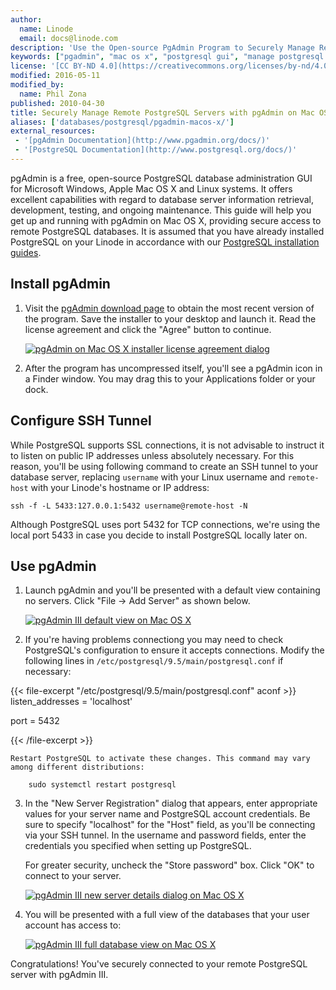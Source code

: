```yaml
---
author:
  name: Linode
  email: docs@linode.com
description: 'Use the Open-source PgAdmin Program to Securely Manage Remote PostgreSQL Databases from a Mac OS X Workstation.'
keywords: ["pgadmin", "mac os x", "postgresql gui", "manage postgresql databases", "ssh tunnel"]
license: '[CC BY-ND 4.0](https://creativecommons.org/licenses/by-nd/4.0)'
modified: 2016-05-11
modified_by:
  name: Phil Zona
published: 2010-04-30
title: Securely Manage Remote PostgreSQL Servers with pgAdmin on Mac OS X
aliases: ['databases/postgresql/pgadmin-macos-x/']
external_resources:
 - '[pgAdmin Documentation](http://www.pgadmin.org/docs/)'
 - '[PostgreSQL Documentation](http://www.postgresql.org/docs/)'
---
```


pgAdmin is a free, open-source PostgreSQL database administration GUI for Microsoft Windows, Apple Mac OS X and Linux systems. It offers excellent capabilities with regard to database server information retrieval, development, testing, and ongoing maintenance. This guide will help you get up and running with pgAdmin on Mac OS X, providing secure access to remote PostgreSQL databases. It is assumed that you have already installed PostgreSQL on your Linode in accordance with our [PostgreSQL installation guides](/docs/databases/postgresql/).

## Install pgAdmin

1.  Visit the [pgAdmin download page](https://www.pgadmin.org/download/macos4.php) to obtain the most recent version of the program. Save the installer to your desktop and launch it. Read the license agreement and click the "Agree" button to continue.

    [![pgAdmin on Mac OS X installer license agreement dialog](/docs/assets/pg-admin-macosx-license.png)](/docs/assets/pg-admin-macosx-license.png)

2.  After the program has uncompressed itself, you'll see a pgAdmin icon in a Finder window. You may drag this to your Applications folder or your dock.

## Configure SSH Tunnel

While PostgreSQL supports SSL connections, it is not advisable to instruct it to listen on public IP addresses unless absolutely necessary. For this reason, you'll be using following command to create an SSH tunnel to your database server, replacing `username` with your Linux username and `remote-host` with your Linode's hostname or IP address:

    ssh -f -L 5433:127.0.0.1:5432 username@remote-host -N

Although PostgreSQL uses port 5432 for TCP connections, we're using the local port 5433 in case you decide to install PostgreSQL locally later on.
   
## Use pgAdmin

1.  Launch pgAdmin and you'll be presented with a default view containing no servers. Click "File -> Add Server" as shown below.

    [![pgAdmin III default view on Mac OS X](/docs/assets/pg-admin-macosx-add-server.png)](/docs/assets/pg-admin-macosx-add-server.png)

2.  If you're having problems connectiong you may need to check PostgreSQL's configuration to ensure it accepts connections. Modify the following lines in `/etc/postgresql/9.5/main/postgresql.conf` if necessary:

{{< file-excerpt "/etc/postgresql/9.5/main/postgresql.conf" aconf >}}
listen_addresses = 'localhost'
        
port = 5432

{{< /file-excerpt >}}


    Restart PostgreSQL to activate these changes. This command may vary among different distributions:

        sudo systemctl restart postgresql

3.  In the "New Server Registration" dialog that appears, enter appropriate values for your server name and PostgreSQL account credentials. Be sure to specify "localhost" for the "Host" field, as you'll be connecting via your SSH tunnel. In the username and password fields, enter the credentials you specified when setting up PostgreSQL.

    For greater security, uncheck the "Store password" box. Click "OK" to connect to your server.

    [![pgAdmin III new server details dialog on Mac OS X](/docs/assets/pg-admin-macosx-server-details.png)](/docs/assets/pg-admin-macosx-server-details.png)

4.  You will be presented with a full view of the databases that your user account has access to:

    [![pgAdmin III full database view on Mac OS X](/docs/assets/pg-admin-macosx-database-view.png)](/docs/assets/pg-admin-macosx-database-view.png)

Congratulations! You've securely connected to your remote PostgreSQL server with pgAdmin III.
